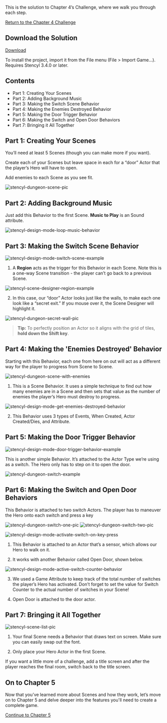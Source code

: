 This is the solution to Chapter 4’s Challenge, where we walk you through each step.

[Return to the Chapter 4 Challenge](http://www.stencyl.com/help/viewArticle/165/)
 

## Download the Solution

<a role="button" class="btn btn-primary btn-lg action-button2" href="http://static.stencyl.com/pedia2/ch4/challenge/Chapter4Solution.stencyl">Download</a>

To install the project, import it from the File menu (File > Import Game…). Requires Stencyl 3.4.0 or later.
 
 
## Contents

* Part 1: Creating Your Scenes
* Part 2: Adding Background Music
* Part 3: Making the Switch Scene Behavior
* Part 4: Making the Enemies Destroyed Behavior
* Part 5: Making the Door Trigger Behavior
* Part 6: Making the Switch and Open Door Behaviors
* Part 7: Bringing it All Together


## Part 1: Creating Your Scenes

You’ll need at least 5 Scenes (though you can make more if you want).

Create each of your Scenes but leave space in each for a “door” Actor that the player’s Hero will have to open.

Add enemies to each Scene as you see fit.

![stencyl-dungeon-scene-pic](http://static.stencyl.com/pedia2/ch4/challenge/image03.png)


## Part 2: Adding Background Music

Just add this Behavior to the first Scene. **Music to Play** is an Sound attribute.

![stencyl-design-mode-loop-music-behavior](http://static.stencyl.com/pedia2/ch4/challenge/image11.png)


## Part 3: Making the Switch Scene Behavior

![stencyl-design-mode-switch-scene-example](http://static.stencyl.com/pedia2/ch4/challenge/image07.png)

1) A **Region** acts as the trigger for this Behavior in each Scene. Note this is a one-way Scene transition - the player can’t go back to a previous Scene.

![stencyl-scene-designer-region-example](http://static.stencyl.com/pedia2/ch4/challenge/image14.png)

2) In this case, our “door” Actor looks just like the walls, to make each one look like a “secret exit.” If you mouse over it, the Scene Designer will highlight it.

![stencyl-dungeon-secret-wall-pic](http://static.stencyl.com/pedia2/ch4/challenge/image13.png)

> **Tip:** To perfectly position an Actor so it aligns with the grid of tiles, **hold down the Shift key**.


## Part 4: Making the 'Enemies Destroyed' Behavior

Starting with this Behavior, each one from here on out will act as a different way for the player to progress from Scene to Scene.

![stencyl-dungeon-scene-with-enemies](http://static.stencyl.com/pedia2/ch4/challenge/image12.png)

1) This is a Scene Behavior. It uses a simple technique to find out how many enemies are in a Scene and then sets that value as the number of enemies the player’s Hero must destroy to progress.

![stencyl-design-mode-get-enemies-destroyed-behavior](http://static.stencyl.com/pedia2/ch4/challenge/image02.png)

2) This Behavior uses 3 types of Events, When Created, Actor Created/Dies, and Attribute.


## Part 5: Making the Door Trigger Behavior

![stencyl-design-mode-door-trigger-behavior-example](http://static.stencyl.com/pedia2/ch4/challenge/image05.png)

This is another simple Behavior. It’s attached to the Actor Type we’re using as a switch. The Hero only has to step on it to open the door.

![stencyl-dungeon-switch-example](http://static.stencyl.com/pedia2/ch4/challenge/image15.png)

 
## Part 6: Making the Switch and Open Door Behaviors

This Behavior is attached to two switch Actors. The player has to maneuver the Hero onto each switch and press a key

![stencyl-dungeon-switch-one-pic](http://static.stencyl.com/pedia2/ch4/challenge/image10.png) ![stencyl-dungeon-switch-two-pic](http://static.stencyl.com/pedia2/ch4/challenge/image00.png)

![stencyl-design-mode-activate-switch-on-key-press](http://static.stencyl.com/pedia2/ch4/challenge/image08.png)

1) This Behavior is attached to an Actor that’s a sensor, which allows our Hero to walk on it.

2)  It works with another Behavior called Open Door, shown below.

![stencyl-design-mode-active-switch-counter-behavior](http://static.stencyl.com/pedia2/ch4/challenge/image17.png)

3) We used a Game Attribute to keep track of the total number of switches the player’s Hero has activated. Don’t forget to set the value for Switch Counter to the actual number of switches in your Scene!

4) Open Door is attached to the door actor.


## Part 7: Bringing it All Together

![stencyl-scene-list-pic](http://static.stencyl.com/pedia2/ch4/challenge/image06.png)

1) Your final Scene needs a Behavior that draws text on screen. Make sure you can easily swap out the font.

2) Only place your Hero Actor in the first Scene.

If you want a little more of a challenge, add a title screen and after the player reaches the final room, switch back to the title screen.


## On to Chapter 5

Now that you’ve learned more about Scenes and how they work, let’s move on to Chapter 5 and delve deeper into the features you'll need to create a complete game.

<a role="button" class="btn btn-primary btn-lg action-button2" href="http://www.stencyl.com/help/view/playing-sounds-and-music/">Continue to Chapter 5</a>
